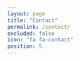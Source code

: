 ```yaml
---
layout: page
title: "Contact"
permalink: /contact/
excluded: false
icon: "fa fa-contact"
position: 5
---
```

